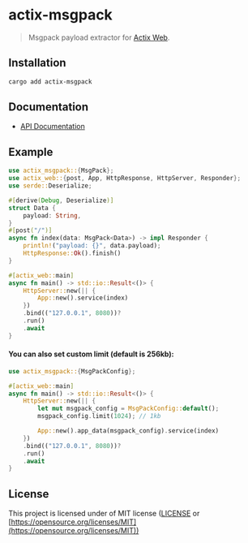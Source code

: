 # actix-msgpack

> Msgpack payload extractor for [Actix Web](https://actix.rs).

## Installation

```bash
cargo add actix-msgpack
```

## Documentation

- [API Documentation](https://docs.rs/actix-msgpack)

## Example

```rust
use actix_msgpack::{MsgPack};
use actix_web::{post, App, HttpResponse, HttpServer, Responder};
use serde::Deserialize;

#[derive(Debug, Deserialize)]
struct Data {
    payload: String,
}
#[post("/")]
async fn index(data: MsgPack<Data>) -> impl Responder {
    println!("payload: {}", data.payload);
    HttpResponse::Ok().finish()
}

#[actix_web::main]
async fn main() -> std::io::Result<()> {
    HttpServer::new(|| {
        App::new().service(index)
    })
    .bind(("127.0.0.1", 8080))?
    .run()
    .await
}
```

#### You can also set custom limit (default is 256kb):
```rust
use actix_msgpack::{MsgPackConfig};

#[actix_web::main]
async fn main() -> std::io::Result<()> {
    HttpServer::new(|| {
        let mut msgpack_config = MsgPackConfig::default();
        msgpack_config.limit(1024); // 1kb

        App::new().app_data(msgpack_config).service(index)
    })
    .bind(("127.0.0.1", 8080))?
    .run()
    .await
}
```

## License

This project is licensed under of MIT license ([LICENSE](LICENSE) or [https://opensource.org/licenses/MIT](https://opensource.org/licenses/MIT))
